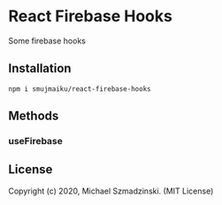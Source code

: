 # React Firebase Hooks

Some firebase hooks

## Installation

`npm i smujmaiku/react-firebase-hooks`

## Methods

### useFirebase



## License

Copyright (c) 2020, Michael Szmadzinski. (MIT License)
